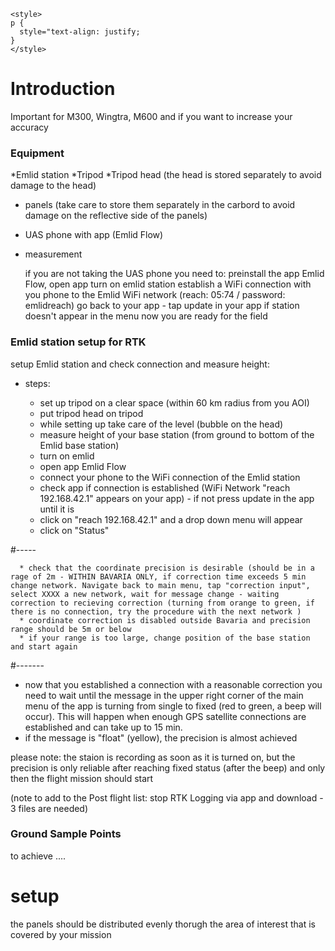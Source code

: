 ```{=html}
<style>
p {
  style="text-align: justify;
}
</style>
```
# Introduction

Important for M300, Wingtra, M600 and if you want to increase your accuracy 

### Equipment

  *Emlid station 
  *Tripod
  *Tripod head (the head is stored separately to avoid damage to the head)
  * panels (take care to store them separately in the carbord to avoid damage on the reflective side of the panels)
  * UAS phone with app (Emlid Flow) 
  * measurement 
  
    if you are not taking the UAS phone you need to:
      preinstall the app Emlid Flow, 
      open app
      turn on emlid station
      establish a WiFi connection with you phone to the Emlid WiFi network (reach: 05:74 / password: emlidreach)
      go back to your app - tap update in your app if station doesn't appear in the menu 
      now you are ready for the field 

  
### Emlid station setup for RTK

 setup Emlid station and check connection and measure height:
 
  - steps:
  
      * set up tripod on a clear space (within 60 km radius from you AOI)
      * put tripod head on tripod
      * while setting up take care of the level (bubble on the head)
      * measure height of your base station (from ground to bottom of the Emlid base station)
      * turn on emlid
      * open app Emlid Flow
      * connect your phone to the WiFi connection of the Emlid station
      * check app if connection is established (WiFi Network "reach 192.168.42.1" appears on your app) - if not press update in the app until it is
      * click on "reach 192.168.42.1" and a drop down menu will appear
      * click on "Status"
      
  #-----
     
      * check that the coordinate precision is desirable (should be in a rage of 2m - WITHIN BAVARIA ONLY, if correction time exceeds 5 min change network. Navigate back to main menu, tap "correction input", select XXXX a new network, wait for message change - waiting correction to recieving correction (turning from orange to green, if there is no connection, try the procedure with the next network )
      * coordinate correction is disabled outside Bavaria and precision range should be 5m or below
      * if your range is too large, change position of the base station and start again
  
  #-------
  
  * now that you established a connection with a reasonable correction you need to wait until the message in the upper right corner of the main menu of the app is turning from single to fixed (red to green, a beep will occur). This will happen when enough GPS satellite connections are established and can take up to 15 min.
  * if the message is "float" (yellow), the precision is almost achieved

please note: the staion is recording as soon as it is turned on, but the precision is only reliable after reaching fixed status (after the beep) and only then the flight mission should start

(note to add to the Post flight list: stop RTK Logging via app and download - 3 files are needed)


  
### Ground Sample Points

to achieve ....

 #  setup
 
 the panels should be distributed evenly thorugh the area of interest that is covered by your mission


